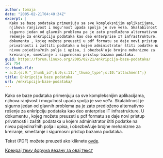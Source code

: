 ```yaml
---
author: tomaja
date: "2005-02-21T04:40:34Z"
excerpt: |
  Kako se baze podataka primenjuju sa sve kompleksnijim aplikacijama,
  njihova ranjivost i mogu'nost upada spolja je sve ve?a. Skalabilnost je
  sigurno jedan od glavnih problema pa je zato predloženo alternativno
  rešenje za enkripciju podataka kao deo enterprise IT infrastrukture. U
  dokumentu , kojeg možete preuzeti u pdf formatu se daje novi pristup
  privatnosti i zaštiti podataka u kojem administrator štiti podatke na
  nivou pojedina?nih polja i upisa, i obezbeÄ‘uje brojne mehanizme za
  kreiranje, smeštanje i sigurnosni pristup bazama podataka.
guid: https://forum.linuxo.org/2005/02/21/enkripcija-baze-podataka/
id: 754
tc-thumb-fld:
- a:2:{s:9:"_thumb_id";b:0;s:11:"_thumb_type";s:10:"attachment";}
title: Enkripcija baze podataka
url: /enkripcija-baze-podataka/
---
```

Kako se baze podataka primenjuju sa sve kompleksnijim aplikacijama,  
njihova ranjivost i mogu&#8217;nost upada spolja je sve ve?a. Skalabilnost je  
sigurno jedan od glavnih problema pa je zato predloženo alternativno  
rešenje za enkripciju podataka kao deo enterprise IT infrastrukture. U  
dokumentu , kojeg možete preuzeti u pdf formatu se daje novi pristup  
privatnosti i zaštiti podataka u kojem administrator štiti podatke na  
nivou pojedina?nih polja i upisa, i obezbeÄ‘uje brojne mehanizme za  
kreiranje, smeštanje i sigurnosni pristup bazama podataka.<!--break-->

  
Tekst (PDF) možete preuzeti ako kliknete [ovde](http://www.net-security.org/dl/articles/PROVIDING_DATABASE_ENCRYPTION.pdf).

[Креирај тему форума везану за овај текст](https://linuxo.org/nova-tema-na-forumu/?se_pid=754)